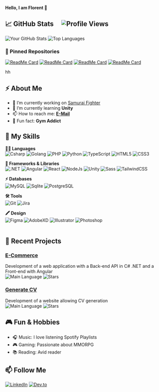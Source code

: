 **Hello, I am Florent 👋**

## 📈 GitHub Stats &nbsp;&nbsp;&nbsp; ![Profile Views](https://komarev.com/ghpvc/?username=zharrow&color=blueviolet)

![Your GitHub Stats](https://github-readme-stats.vercel.app/api?username=zharrow&show_icons=true&hide_title=true&count_private=true&include_all_commits=true&theme=white)
![Top Languages](https://github-readme-stats.vercel.app/api/top-langs/?username=zharrow&layout=compact&theme=white)


### 📌 Pinned Repositories

[![ReadMe Card](https://github-readme-stats.vercel.app/api/pin/?username=zharrow&repo=e-commerce&theme=white)](https://github.com/zharrow/e-commerce)
[![ReadMe Card](https://github-readme-stats.vercel.app/api/pin/?username=zharrow&repo=Shifumi&theme=white)](https://github.com/zharrow/Shifumi)
[![ReadMe Card](https://github-readme-stats.vercel.app/api/pin/?username=zharrow&repo=SamuraiFigther&theme=white)](https://github.com/zharrow/SamuraiFigther)
[![ReadMe Card](https://github-readme-stats.vercel.app/api/pin/?username=zharrow&repo=Generate_CV&theme=white)](https://github.com/zharrow/Generate_CV)

hh


## ⚡ About Me

- 🔭 I’m currently working on [Samurai Fighter](https://github.com/zharrow/SamuraiFigther)
- 🌱 I’m currently learning **Unity**
- 📫 How to reach me: **[E-Mail](mailto:florent.detres@protonmail.com)**
- 💪 Fun fact: **Gym Addict**

## 🔧 My Skills

**👩‍💻 Languages**<br>
![Csharp](https://img.shields.io/badge/C%23-239120?style=for-the-badge&logo=csharp&logoColor=white)
![Golang](https://img.shields.io/badge/Go-00ADD8?style=for-the-badge&logo=go&logoColor=white)
![PHP](https://img.shields.io/badge/PHP-777BB4?style=for-the-badge&logo=php&logoColor=white)
![Python](https://img.shields.io/badge/Python-FFD43B?style=for-the-badge&logo=python&logoColor=blue)
![TypeScript](https://img.shields.io/badge/TypeScript-007ACC?style=for-the-badge&logo=typescript&logoColor=white)
![HTML5](https://img.shields.io/badge/HTML5-E34F26?style=for-the-badge&logo=html5&logoColor=white)
![CSS3](https://img.shields.io/badge/CSS3-1572B6?style=for-the-badge&logo=css3&logoColor=white)<br>
  
**🚀 Frameworks & Libraries**<br>
![.NET](https://img.shields.io/badge/.NET-512BD4?style=for-the-badge&logo=dotnet&logoColor=white)
![Angular](https://img.shields.io/badge/Angular-DD0031?style=for-the-badge&logo=angular&logoColor=white)
![React](https://img.shields.io/badge/-React-61DAFB?style=for-the-badge&logo=react&logoColor=white)
![NodeJs](https://img.shields.io/badge/Node%20js-339933?style=for-the-badge&logo=nodedotjs&logoColor=white)
![Unity](https://img.shields.io/badge/Unity-100000?style=for-the-badge&logo=unity&logoColor=white)
![Sass](https://img.shields.io/badge/Sass-CC6699?style=for-the-badge&logo=sass&logoColor=white)
![TailwindCSS](https://img.shields.io/badge/Tailwind_CSS-38B2AC?style=for-the-badge&logo=tailwind-css&logoColor=white)<br>

**⚡ Databases**<br>
![MySQL](https://img.shields.io/badge/MySQL-005C84?style=for-the-badge&logo=mysql&logoColor=white)
![Sqlite](https://img.shields.io/badge/Sqlite-003B57?style=for-the-badge&logo=sqlite&logoColor=white)
![PostgreSQL](https://img.shields.io/badge/PostgreSQL-316192?style=for-the-badge&logo=postgresql&logoColor=white)<br>

**🛠 Tools**<br>
![Git](https://img.shields.io/badge/-Git-F05032?style=for-the-badge&logo=git&logoColor=white)
![Jira](https://img.shields.io/badge/Jira-0052CC?style=for-the-badge&logo=Jira&logoColor=white)<br>
  
**🖍 Design** <br>
![Figma](https://img.shields.io/badge/Figma-F24E1E?style=for-the-badge&logo=figma&logoColor=white)
![AdobeXD](https://img.shields.io/badge/Adobe%20XD-470137?style=for-the-badge&logo=Adobe%20XD&logoColor=#FF61F6)
![Illustrator](https://img.shields.io/badge/Adobe%20Illustrator-FF9A00?style=for-the-badge&logo=adobe%20illustrator&logoColor=white)
![Photoshop](https://img.shields.io/badge/Adobe%20Photoshop-31A8FF?style=for-the-badge&logo=Adobe%20Photoshop&logoColor=black)<br><br>
  

## 💼 Recent Projects

### [E-Commerce](https://github.com/voluxyy/e-commerce)
Development of a web application with a Back-end API in C# .NET and a Front-end with Angular<br>
![Main Language](https://img.shields.io/github/languages/top/voluxyy/e-commerce)
![Stars](https://img.shields.io/github/stars/voluxyy/e-commerce)

### [Generate CV](https://github.com/zharrow/PHP_Generate_CV)
Development of a website allowing CV generation<br>
![Main Language](https://img.shields.io/github/languages/top/zharrow/PHP_Generate_CV)
![Stars](https://img.shields.io/github/stars/zharrow/PHP_Generate_CV)

## 🎮 Fun & Hobbies

- 🎧 Music: I love listening Spotify Playlists
- 🎮 Gaming: Passionate about MMORPG
- 📚 Reading: Avid reader 

## 📫 Follow Me

[![LinkedIn](https://img.shields.io/badge/-LinkedIn-0077B5?style=flat-square&logo=linkedin&logoColor=white)](https://www.linkedin.com/in/thestudioflow/)
[![Dev.to](https://img.shields.io/badge/-Dev.to-0A0A0A?style=flat-square&logo=dev.to&logoColor=white)](https://dev.to/zharrow)
